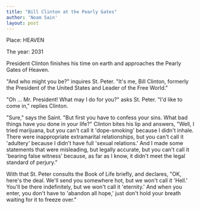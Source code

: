 ```yaml
---
title: "Bill Clinton at the Pearly Gates"
author: 'Noam Sain'
layout: post
---
```


Place: HEAVEN

The year: 2031

President Clinton finishes his time on earth and approaches the Pearly Gates of Heaven.

"And who might you be?" inquires St. Peter. "It's me, Bill Clinton, formerly the President of the United States and Leader of the Free World."

"Oh … Mr. President! What may I do for you?" asks St. Peter. "I'd like to come in," replies Clinton.

"Sure," says the Saint. "But first you have to confess your sins. What bad things have you done in your life?" Clinton bites his lip and answers, "Well, I tried marijuana, but you can't call it 'dope-smoking' because I didn't inhale. There were inappropriate extramarital relationships, but you can't call it 'adultery' because I didn't have full 'sexual relations.' And I made some statements that were misleading, but legally accurate, but you can't call it 'bearing false witness' because, as far as I know, it didn't meet the legal standard of perjury."

With that St. Peter consults the Book of Life briefly, and declares, "OK, here's the deal. We'll send you somewhere hot, but we won't call it 'Hell.' You'll be there indefinitely, but we won't call it 'eternity.' And when you enter, you don't have to 'abandon all hope,' just don't hold your breath waiting for it to freeze over."
